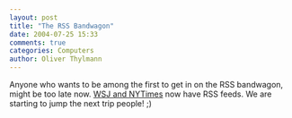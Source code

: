 ```yaml
---
layout: post
title: "The RSS Bandwagon"
date: 2004-07-25 15:33
comments: true
categories: Computers
author: Oliver Thylmann
---
```



Anyone who wants to be among the first to get in on the RSS bandwagon, might be too late now. [WSJ and NYTimes](http://www.marketingvox.com/archives/2004/07/22/journal_times_join_rss_trend/index.php?rss1) now have RSS feeds. We are starting to jump the next trip people! ;)


